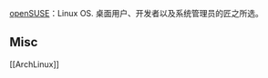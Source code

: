 


[openSUSE](https://www.opensuse.org/)：Linux OS. 桌面用户、开发者以及系统管理员的匠之所选。



## Misc

[[ArchLinux]]


